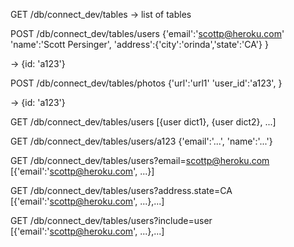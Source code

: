 GET /db/connect_dev/tables
  -> list of tables

POST /db/connect_dev/tables/users
  {'email':'scottp@heroku.com'
  'name':'Scott Persinger',
  'address':{'city':'orinda','state':'CA'}
  }

  ->
  {id: 'a123'}


POST /db/connect_dev/tables/photos
  {'url':'url1'
  'user_id':'a123',
  }

  ->
  {id: 'a123'}

GET /db/connect_dev/tables/users
  [{user dict1}, {user dict2}, ...]

GET /db/connect_dev/tables/users/a123
  {'email':'...', 'name':'...'}

GET /db/connect_dev/tables/users?email=scottp@heroku.com
  [{'email':'scottp@heroku.com', ...}]


GET /db/connect_dev/tables/users?address.state=CA
  [{'email':'scottp@heroku.com', ...},...]

GET /db/connect_dev/tables/users?include=user
  [{'email':'scottp@heroku.com', ...},...]

